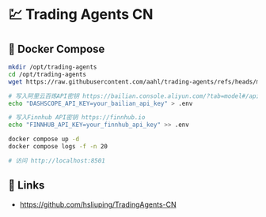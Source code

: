 # 💹 Trading Agents CN

## 🐳 Docker Compose
```bash
mkdir /opt/trading-agents
cd /opt/trading-agents
wget https://raw.githubusercontent.com/aahl/trading-agents/refs/heads/main/docker-compose.yml

# 写入阿里云百炼API密钥 https://bailian.console.aliyun.com/?tab=model#/api-key
echo "DASHSCOPE_API_KEY=your_bailian_api_key" > .env

# 写入Finnhub API密钥 https://finnhub.io
echo "FINNHUB_API_KEY=your_finnhub_api_key" >> .env

docker compose up -d
docker compose logs -f -n 20

# 访问 http://localhost:8501
```

## 🔗 Links
- https://github.com/hsliuping/TradingAgents-CN
